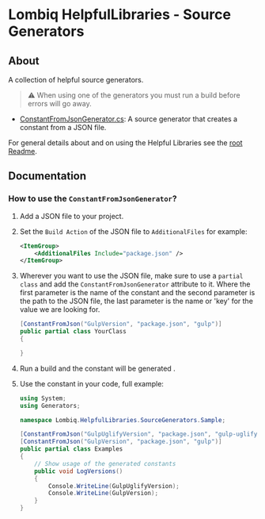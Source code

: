 # Lombiq HelpfulLibraries - Source Generators

## About

A collection of helpful source generators.
> ⚠ When using one of the generators you must run a build before errors will go away.

- [ConstantFromJsonGenerator.cs](ConstantFromJsonGenerator.cs): A source generator that creates a constant from a JSON file.

For general details about and on using the Helpful Libraries see the [root Readme](../Readme.md).

## Documentation

### How to use the `ConstantFromJsonGenerator`?

1. Add a JSON file to your project.
2. Set the `Build Action` of the JSON file to `AdditionalFiles` for example:

    ```xml
    <ItemGroup>
        <AdditionalFiles Include="package.json" />
    </ItemGroup>
    ```

3. Wherever you want to use the JSON file, make sure to use a `partial class` and add the `ConstantFromJsonGenerator` attribute to it.
Where the first parameter is the name of the constant and the second parameter is the path to the JSON file, the last parameter is the name or 'key' for the value we are looking for.

    ```csharp
    [ConstantFromJson("GulpVersion", "package.json", "gulp")]
    public partial class YourClass
    {
    
    }
    ```

4. Run a build and the constant will be generated .
5. Use the constant in your code, full example:

    ```csharp
    using System;
    using Generators;
    
    namespace Lombiq.HelpfulLibraries.SourceGenerators.Sample;
    
    [ConstantFromJson("GulpUglifyVersion", "package.json", "gulp-uglify")]
    [ConstantFromJson("GulpVersion", "package.json", "gulp")]
    public partial class Examples
    {
        // Show usage of the generated constants
        public void LogVersions()
        {
            Console.WriteLine(GulpUglifyVersion);
            Console.WriteLine(GulpVersion);
        }
    }
    ```
